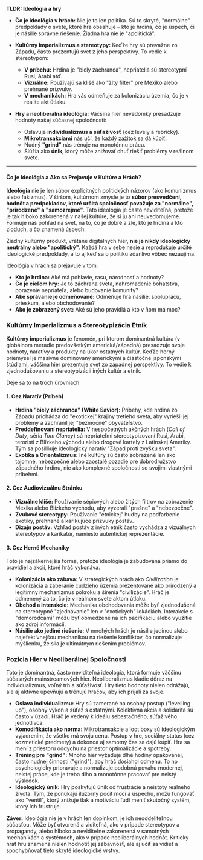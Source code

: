 **TLDR: Ideológia a hry**

- **Čo je ideológia v hrách:** Nie je to len politika. Sú to skryté, "normálne" predpoklady o svete, ktoré hra obsahuje – kto je hrdina, čo je úspech, či je násilie správne riešenie. Žiadna hra nie je "apolitická".
    
- **Kultúrny imperializmus a stereotypy:** Keďže hry sú prevažne zo Západu, často prezentujú svet z jeho perspektívy. To vedie k stereotypom:
    
    - **V príbehu:** Hrdina je "biely záchranca", nepriatelia sú stereotypní Rusi, Arabi atď.
    - **Vizuálne:** Používajú sa klišé ako "žltý filter" pre Mexiko alebo prehnané prízvuky.
    - **V mechanikách:** Hra vás odmeňuje za kolonizáciu územia, čo je v realite akt útlaku.
- **Hry a neoliberálna ideológia:** Väčšina hier nevedomky presadzuje hodnoty našej súčasnej spoločnosti:
    
    - Oslavuje **individualizmus a súťaživosť** (cez levely a rebríčky).
    - **Mikrotransakciami** nás učí, že každý zážitok sa dá kúpiť.
    - Nudný **"grind"** nás trénuje na monotónnu prácu.
    - Slúžia ako **únik**, ktorý môže znižovať chuť riešiť problémy v reálnom svete.

---
#### **Čo je Ideológia a Ako sa Prejavuje v Kultúre a Hrách?**

**Ideológia** nie je len súbor explicitných politických názorov (ako komunizmus alebo fašizmus). V širšom, kultúrnom zmysle je to **súbor presvedčení, hodnôt a predpokladov, ktoré určitá spoločnosť považuje za "normálne", "prirodzené" a "samozrejmé"**. Táto ideológia je často neviditeľná, pretože je tak hlboko zakorenená v našej kultúre, že si ju ani neuvedomujeme. Formuje náš pohľad na svet, na to, čo je dobré a zlé, kto je hrdina a kto zloduch, a čo znamená úspech.

Žiadny kultúrny produkt, vrátane digitálnych hier, **nie je nikdy ideologicky neutrálny alebo "apolitický"**. Každá hra v sebe nesie a reprodukuje určité ideologické predpoklady, a to aj keď sa o politiku zdanlivo vôbec nezaujíma.

Ideológia v hrách sa prejavuje v tom:

- **Kto je hrdina:** Aké má pohlavie, rasu, národnosť a hodnoty?
- **Čo je cieľom hry:** Je to záchrana sveta, nahromadenie bohatstva, porazenie nepriateľa, alebo budovanie komunity?
- **Aké správanie je odmeňované:** Odmeňuje hra násilie, spoluprácu, prieskum, alebo obchodovanie?
- **Ako je zobrazený svet:** Aké sú jeho pravidlá a kto v ňom má moc?

### **Kultúrny Imperializmus a Stereotypizácia Etník**

**Kultúrny imperializmus** je fenomén, pri ktorom dominantná kultúra (v globálnom meradle predovšetkým americká/západná) presadzuje svoje hodnoty, naratívy a produkty na úkor ostatných kultúr. Keďže herný priemysel je masívne dominovaný americkými a čiastočne japonskými štúdiami, väčšina hier prezentuje svet zo západnej perspektívy. To vedie k zjednodušovaniu a stereotypizácii iných kultúr a etník.

Deje sa to na troch úrovniach:

#### **1. Cez Naratív (Príbeh)**

- **Hrdina "biely záchranca" (White Savior):** Príbehy, kde hrdina zo Západu prichádza do "exotickej" krajiny tretieho sveta, aby vyriešil jej problémy a zachránil jej "bezmocné" obyvateľstvo.
- **Preddefinovaní nepriatelia:** V nespočetných akčných hrách (_Call of Duty_, séria _Tom Clancy_) sú nepriateľmi stereotypizovaní Rusi, Arabi, teroristi z Blízkeho východu alebo drogové kartely z Latinskej Ameriky. Tým sa posilňuje ideologický naratív "Západ proti zvyšku sveta".
- **Exotika a Orientalizmus:** Iné kultúry sú často zobrazené len ako tajomné, nebezpečné alebo zaostalé pozadie pre dobrodružstvo západného hrdinu, nie ako komplexné spoločnosti so svojimi vlastnými príbehmi.

#### **2. Cez Audiovizuálnu Stránku**

- **Vizuálne klišé:** Používanie sépiových alebo žltých filtrov na zobrazenie Mexika alebo Blízkeho východu, aby vyzerali "prašne" a "nebezpečne".
- **Zvukové stereotypy:** Používanie "etnickej" hudby na podfarbenie exotiky, prehnané a karikujúce prízvuky postáv.
- **Dizajn postáv:** Vzhľad postáv z iných etník často vychádza z vizuálnych stereotypov a karikatúr, namiesto autentickej reprezentácie.

#### **3. Cez Herné Mechaniky**

Toto je najzákernejšia forma, pretože ideológia je zabudovaná priamo do pravidiel a akcií, ktoré hráč vykonáva.

- **Kolonizácia ako zábava:** V strategických hrách ako _Civilization_ je kolonizácia a zaberanie cudzieho územia prezentované ako prirodzený a legitímny mechanizmus pokroku a šírenia "civilizácie". Hráč je odmenený za to, čo je v reálnom svete aktom útlaku.
- **Obchod a interakcie:** Mechanika obchodovania môže byť zjednodušená na stereotypné "zjednávanie" len v "exotických" lokáciách. Interakcie s "domorodcami" môžu byť obmedzené na ich pacifikáciu alebo využitie ako zdroj informácií.
- **Násilie ako jediné riešenie:** V mnohých hrách je násilie jedinou alebo najefektívnejšou mechanikou na riešenie konfliktov, čo normalizuje myšlienku, že sila je ultimátnym riešením problémov.

### **Pozícia Hier v Neoliberálnej Spoločnosti**

Toto je dominantná, často neviditeľná ideológia, ktorá formuje väčšinu súčasných mainstreamových hier. Neoliberalizmus kladie dôraz na individualizmus, voľný trh a súťaživosť. Hry tieto hodnoty nielen odrážajú, ale aj aktívne upevňujú a trénujú hráčov, aby ich prijali za svoje.

- **Oslava individualizmu:** Hry sú zamerané na osobný postup ("levelling up"), osobný výkon a súťaž s ostatnými. Kolektívna akcia a solidarita sú často v úzadí. Hráč je vedený k ideálu sebestačného, súťaživého jednotlivca.
- **Komodifikácia ako norma:** Mikrotransakcie a loot boxy sú ideologickým vyjadrením, že všetko má svoju cenu. Postup v hre, sociálny status (cez kozmetické predmety) a dokonca aj samotný čas sa dajú kúpiť. Hra sa mení z priestoru oddychu na priestor optimalizácie a spotreby.
- **Tréning pre "grind":** Mnoho hier vyžaduje dlhé hodiny opakovanej, často nudnej činnosti ("grind"), aby hráč dosiahol odmenu. To ho psychologicky pripravuje a normalizuje podobnú povahu modernej, neistej práce, kde je treba dlho a monotónne pracovať pre neistý výsledok.
- **Ideologický únik:** Hry poskytujú únik od frustrácie a neistoty reálneho života. Tým, že ponúkajú iluzórny pocit moci a úspechu, môžu fungovať ako "ventil", ktorý znižuje tlak a motiváciu ľudí meniť skutočný systém, ktorý ich frustruje.

**Záver:** Ideológia nie je v hrách len doplnkom, je ich neoddeliteľnou súčasťou. Môže byť otvorená a viditeľná, ako v prípade stereotypov a propagandy, alebo hlboko a neviditeľne zakorenená v samotných mechanikách a systémoch, ako v prípade neoliberálnych hodnôt. Kriticky hrať hru znamená nielen hodnotiť jej zábavnosť, ale aj učiť sa vidieť a spochybňovať tieto skryté ideologické vrstvy.